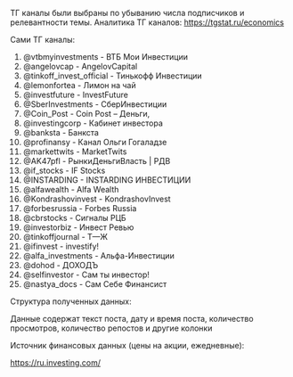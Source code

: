 ТГ каналы были выбраны по убыванию числа подписчиков и релевантности темы. Аналитика ТГ каналов: https://tgstat.ru/economics

Сами ТГ каналы:

1. @vtbmyinvestments - ВТБ Мои Инвестиции
2. @angelovcap - AngelovCapital
3. @tinkoff_invest_official - Тинькофф Инвестиции
4. @lemonfortea - Лимон на чай
5. @investfuture - InvestFuture
6. @SberInvestments - СберИнвестиции
7. @Coin_Post - Coin Post – Деньги,
8. @investingcorp - Кабинет инвестора
9. @banksta - Банкста
10. @profinansy - Канал Ольги Гогаладзе
11. @markettwits - MarketTwits
12. @AK47pfl - РынкиДеньгиВласть | РДВ
13. @if_stocks - IF Stocks
14. @INSTARDING - INSTARDING ИНВЕСТИЦИИ
15. @alfawealth - Alfa Wealth
16. @Kondrashovinvest - KondrashovInvest
17. @forbesrussia - Forbes Russia
18. @cbrstocks - Сигналы РЦБ
19. @investorbiz - Инвест Ревью
20. @tinkoffjournal - Т—Ж
21. @ifinvest - investify!
22. @alfa_investments - Альфа-Инвестиции
23. @dohod - ДОХОДЪ
24. @selfinvestor - Сам ты инвестор!
25. @nastya_docs - Сам Себе Финансист

Структура полученных данных:

Данные содержат текст поста, дату и время поста, количество просмотров, количество репостов и другие колонки

Источник финансовых данных (цены на акции, ежедневные):

https://ru.investing.com/
